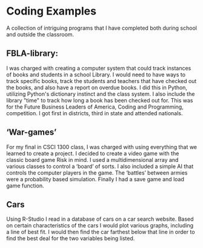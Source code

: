 # Coding Examples
A collection of intriguing programs that I have completed both during school and outside the classroom.


## FBLA-library:
I was charged with creating a computer system that could track instances of books and students in a school Library. I would need to have ways to track specific books, track the students and teachers that have checked out the books, and also have a report on overdue books. I did this in Python, utilizing Python's dictionary instinct and the class system. I also include the library "time" to track how long a book has been checked out for. This was for the Future Business Leaders of America, Coding and Programming, competition. I got first in districts, third in state and attended nationals.

## ‘War-games’
For my final in CSCI 1300 class, I was charged with using everything that we learned to create a project. I decided to create a video game with the classic board game Risk in mind. I used a multidimensional array and various classes to control a ‘board’ of sorts. I also included a simple AI that controls the computer players in the game. The ‘battles’ between armies were a probability based simulation. Finally I had a save game and load game function.

## Cars
Using R-Studio I read in a database of cars on a car search website. Based on certain characteristics of the cars I would plot various graphs, including a line of best fit. I would then find the car farthest below that line in order to find the best deal for the two variables being listed.
